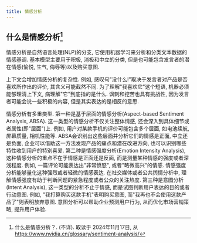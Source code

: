 ```yaml
---
title: 情感分析
---
```


## 什么是情感分析[^1]

情感分析是自然语言处理(NLP)的分支, 它使用机器学习来分析和分类文本数据的情感基调. 基本模型主要用于积极, 消极和中立的分类, 但是也可能包含发言者的潜在情感(愉悦, 生气, 侮辱等)以及购买意图.

上下文会增加情感分析的复杂性. 例如, 感叹句"没什么!"取决于发言者对产品是否喜欢所作出的评价, 其含义可能截然不同. 为了理解"我喜欢它"这个短语, 机器必须能够理清上下文, 病理解"它"到底指的是什么. 讽刺和挖苦也具有挑战性, 因为发言者可能会说一些积极的内容, 但是其实表达的是相反的意思.

情感分析有多重类型. 第一种是基于层面的情感分析(Aspect-based Sentiment Analysis, ABSA). 这一类型的情感分析不仅关注整体情感, 还会深入到具体细节或者属性(即"层面")上. 例如, 用户对某款手机的评价可能包含多个层面, 如电池续航, 屏幕质量, 相机性能等. ABSA会识别出这些层面并分析它们的情感是正面, 中立还是负面, 企业可以借助这一方法发现产品的痛点和潜在改进方向, 也可以识别哪些特性收到用户的特别喜爱. 第二种是情感强度分析(Emotion Intensity Analysis), 这种情感分析的重点不在于情感是正面还是反面, 而是测量某种情感的强度或者深浅程度. 例如, 一篇评论可能表达出"非常愤怒", 或者"略微高兴"的情感. 情感强度分析能够量化这种强烈或者轻微的情感表达. 在社交媒体或者公共舆情分析中, 理解情感强度有助于判断问题的紧急程度或者公众的关注热度. 第三种是意图分析(Intent Analysis), 这一类型的分析不止于情感, 而是试图判断用户表达的目的或者行动意图. 例如, "我打算购买这款手机"表明购买意图, 而"我再也不会使用这款产品了"则表明放弃意图. 意图分析可以帮助企业预测用户行为, 从而优化市场营销策略, 提升用户体验.

[^1]: 什么是情感分析？. (不详). 取读于 2024年11月17日, 从 https://www.nvidia.cn/glossary/sentiment-analysis/